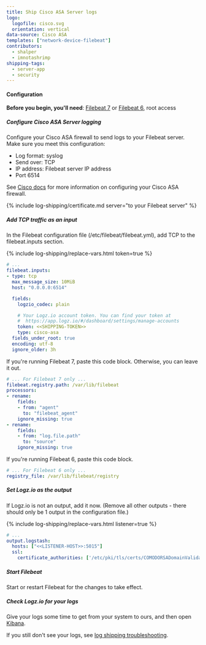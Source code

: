 ```yaml
---
title: Ship Cisco ASA Server logs
logo:
  logofile: cisco.svg
  orientation: vertical
data-source: Cisco ASA
templates: ["network-device-filebeat"]
contributors:
  - shalper
  - imnotashrimp
shipping-tags:
  - server-app
  - security
---
```


#### Configuration

**Before you begin, you'll need**:
[Filebeat 7](https://www.elastic.co/guide/en/beats/filebeat/current/filebeat-installation.html) or
[Filebeat 6](https://www.elastic.co/guide/en/beats/filebeat/6.7/filebeat-installation.html),
root access

<div class="tasklist">

##### Configure Cisco ASA Server logging

Configure your Cisco ASA firewall to send logs to your Filebeat server.
Make sure you meet this configuration:

* Log format: syslog
* Send over: TCP
* IP address: Filebeat server IP address
* Port 6514

See [Cisco docs](https://www.cisco.com/c/en/us/support/security/index.html) for more information
on configuring your Cisco ASA firewall.

{% include log-shipping/certificate.md server="to your Filebeat server" %}

##### Add TCP traffic as an input

In the Filebeat configuration file (/etc/filebeat/filebeat.yml), add TCP to the filebeat.inputs section.

{% include log-shipping/replace-vars.html token=true %}

```yaml
# ...
filebeat.inputs:
- type: tcp
  max_message_size: 10MiB
  host: "0.0.0.0:6514"

  fields:
    logzio_codec: plain

    # Your Logz.io account token. You can find your token at
    #  https://app.logz.io/#/dashboard/settings/manage-accounts
    token: <<SHIPPING-TOKEN>>
    type: cisco-asa
  fields_under_root: true
  encoding: utf-8
  ignore_older: 3h
```

If you're running Filebeat 7, paste this code block.
Otherwise, you can leave it out.

```yaml
# ... For Filebeat 7 only ...
filebeat.registry.path: /var/lib/filebeat
processors:
- rename:
    fields:
    - from: "agent"
      to: "filebeat_agent"
    ignore_missing: true
- rename:
    fields:
    - from: "log.file.path"
      to: "source"
    ignore_missing: true
```

If you're running Filebeat 6, paste this code block.

```yaml
# ... For Filebeat 6 only ...
registry_file: /var/lib/filebeat/registry
```

##### Set Logz.io as the output

If Logz.io is not an output, add it now.
(Remove all other outputs - there should only be 1 output in the configuration file.) 

{% include log-shipping/replace-vars.html listener=true %}

```yaml
# ...
output.logstash:
  hosts: ["<<LISTENER-HOST>>:5015"]
  ssl:
    certificate_authorities: ['/etc/pki/tls/certs/COMODORSADomainValidationSecureServerCA.crt']
```

##### Start Filebeat

Start or restart Filebeat for the changes to take effect.

##### Check Logz.io for your logs

Give your logs some time to get from your system to ours, and then open [Kibana](https://app.logz.io/#/dashboard/kibana).

If you still don't see your logs, see [log shipping troubleshooting]({{site.baseurl}}/user-guide/log-shipping/log-shipping-troubleshooting.html).

</div>
